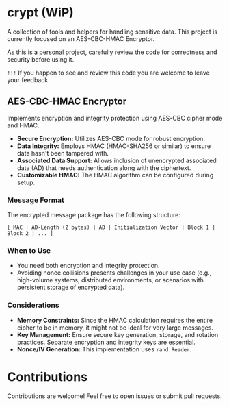 # crypt (WiP)
A collection of tools and helpers for handling sensitive data. This project is currently focused on an AES-CBC-HMAC Encryptor.

As this is a personal project, carefully review the code for correctness and security before using it.

`!!!` If you happen to see and review this code you are welcome to leave your feedback. 

## AES-CBC-HMAC Encryptor
Implements encryption and integrity protection using AES-CBC cipher mode and HMAC.
- **Secure Encryption:** Utilizes AES-CBC mode for robust encryption.
- **Data Integrity:** Employs HMAC (HMAC-SHA256 or similar) to ensure data hasn't been tampered with.
- **Associated Data Support:** Allows inclusion of unencrypted associated data (AD) that needs authentication along with the ciphertext.
- **Customizable HMAC:** The HMAC algorithm can be configured during setup.

### Message Format
The encrypted message package has the following structure:

`[ MAC | AD-Length (2 bytes) | AD | Initialization Vector | Block 1 | Block 2 | ... ]`

### When to Use
- You need both encryption and integrity protection.
- Avoiding nonce collisions presents challenges in your use case (e.g., high-volume systems, distributed environments, or scenarios with persistent storage of encrypted data).

### Considerations
- **Memory Constraints:** Since the HMAC calculation requires the entire cipher to be in memory, it might not be ideal for very large messages.
- **Key Management:** Ensure secure key generation, storage, and rotation practices. Separate encryption and integrity keys are essential.
- **Nonce/IV Generation:** This implementation uses `rand.Reader`.

# Contributions
Contributions are welcome! Feel free to open issues or submit pull requests.
